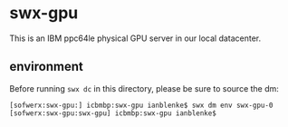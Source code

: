 # swx-gpu

This is an IBM ppc64le physical GPU server in our local datacenter.

## environment

Before running `swx dc` in this directory, please be sure to source the dm:

    [sofwerx:swx-gpu:] icbmbp:swx-gpu ianblenke$ swx dm env swx-gpu-0
    [sofwerx:swx-gpu:swx-gpu] icbmbp:swx-gpu ianblenke$

